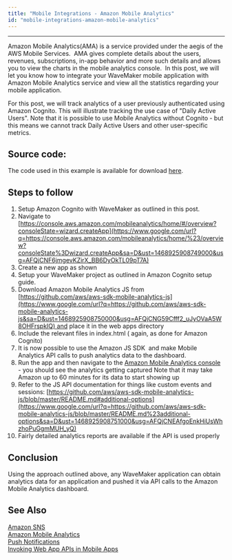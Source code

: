 ```yaml
---
title: "Mobile Integrations - Amazon Mobile Analytics"
id: "mobile-integrations-amazon-mobile-analytics"
---
```

---

Amazon Mobile Analytics(AMA) is a service provided under the aegis of the AWS Mobile Services.  AMA gives complete details about the users, revenues, subscriptions, in-app behavior and more such details and allows you to view the charts in the mobile analytics console.  In this post, we will let you know how to integrate your WaveMaker mobile application with Amazon Mobile Analytics service and view all the statistics regarding your mobile application.

For this post, we will track analytics of a user previously authenticated using Amazon Cognito. This will illustrate tracking the use case of "Daily Active Users". Note that it is possible to use Mobile Analytics without Cognito - but this means we cannot track Daily Active Users and other user-specific metrics.

## Source code:

The code used in this example is available for download [here](https://gist.github.com/manishchaks/9464254c51a968dec96d325f982ba2ea).

## Steps to follow

1. Setup Amazon Cognito with WaveMaker as outlined in this post.
2. Navigate to [https://console.aws.amazon.com/mobileanalytics/home/#/overview?consoleState=wizard.createApp](https://www.google.com/url?q=https://console.aws.amazon.com/mobileanalytics/home/%23/overview?consoleState%3Dwizard.createApp&sa=D&ust=1468925908749000&usg=AFQjCNF6jmgevKZirX_BB6DyOkTL09pT7A)
3. Create a new app as shown
4. Setup your WaveMaker project as outlined in Amazon Cognito setup guide.
5. Download Amazon Mobile Analytics JS from [https://github.com/aws/aws-sdk-mobile-analytics-js](https://www.google.com/url?q=https://github.com/aws/aws-sdk-mobile-analytics-js&sa=D&ust=1468925908750000&usg=AFQjCNG59Cfff2_uJyOVaA5W8OHFrspkIQ) and place it in the web apps directory
6. Include the relevant files in index.html ( again, as done for Amazon Cognito)
7. It is now possible to use the Amazon JS SDK  and make Mobile Analytics API calls to push analytics data to the dashboard.
8. Run the app and then navigate to the [Amazon Mobile Analytics console](https://console.aws.amazon.com/mobileanalytics/home/#/overview) - you should see the analytics getting captured Note that it may take Amazon up to 60 minutes for its data to start showing up
9. Refer to the JS API documentation for things like custom events and sessions: [https://github.com/aws/aws-sdk-mobile-analytics-js/blob/master/README.md#additional-options](https://www.google.com/url?q=https://github.com/aws/aws-sdk-mobile-analytics-js/blob/master/README.md%23additional-options&sa=D&ust=1468925908751000&usg=AFQjCNEAfgoEnkHiUsWhzhoPuGgmMUH_yQ)
10. Fairly detailed analytics reports are available if the API is used properly

## Conclusion

Using the approach outlined above, any WaveMaker application can obtain analytics data for an application and pushed it via API calls to the Amazon Mobile Analytics dashboard.

## See Also

[Amazon SNS](/learn/hybrid-mobile/mobile-integrations-amazon-sns/)  
[Amazon Mobile Analytics](/learn/hybrid-mobile/mobile-integrations-amazon-mobile-analytics/)  
[Push Notifications](/learn/hybrid-mobile/use-push-notification-wm-mobile-app/)  
[Invoking Web App APIs in Mobile Apps](/learn/hybrid-mobile/invoking-web-app-apis-mobile-apps/)  
